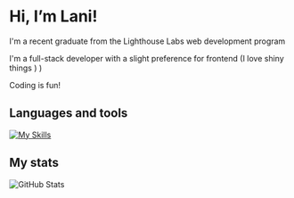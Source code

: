 # Hi, I’m Lani!

I'm a recent graduate from the Lighthouse Labs web development program

I'm a full-stack developer with a slight preference for frontend (I love shiny things )
)

Coding is fun!

## Languages and tools

[![My Skills](https://skillicons.dev/icons?i=postgres,nodejs,express,js,html,css,react,bootstrap,materialui)](https://skillicons.dev)

## My stats
![GitHub Stats](https://github-readme-stats.vercel.app/api/top-langs/?username=oatmilkies&theme=solarized-dark&show_icons=true&hide_border=true&layout=compact)
